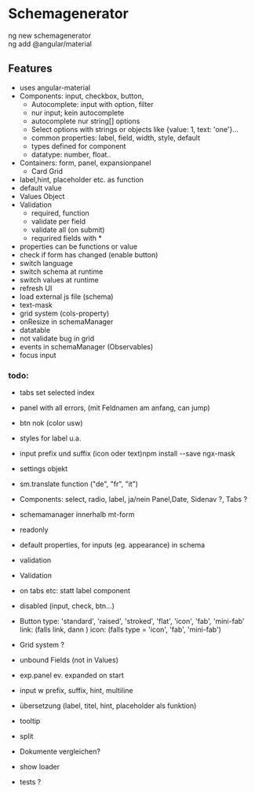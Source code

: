 # Schemagenerator

ng new schemagenerator  
ng add @angular/material

## Features
- uses angular-material
- Components: input, checkbox,  button, 
  - Autocomplete: input with option, filter
  - nur input; kein autocomplete
  - autocomplete nur string[] options
  - Select options with strings or objects like {value: 1, text: 'one'}...
  - common properties: label, field, width, style, default
  - types defined for component
  - datatype: number, float..
 - Containers: form, panel, expansionpanel
   - Card Grid
  - label,hint, placeholder etc. as function
  - default value 
- Values Object
- Validation
  - required, function
  - validate per field
  - validate all (on submit)
  - requrired fields with *         
- properties can be functions or value
- check if form has changed (enable button)
- switch language
- switch schema at runtime
- switch values at runtime
- refresh UI 
- load external js file (schema)
- text-mask
- grid system (cols-property)
- onResize in schemaManager
- datatable
- not validate bug in grid
- events in schemaManager (Observables)
- focus input

### todo:
- tabs set selected index
- panel with all errors, (mit Feldnamen am anfang, can jump)
- btn nok (color usw)
- styles for label u.a.
- input prefix und suffix (icon oder text)npm install --save ngx-mask
- settings objekt 
- sm.translate function ("de", "fr", "it")
- Components: select, radio, label, ja/nein Panel,Date, Sidenav ?, Tabs ?
- schemamanager innerhalb mt-form
- readonly 
- default properties, for inputs (eg. appearance) in schema
- validation
- Validation
- on tabs etc: statt label component
- disabled (input, check, btn...)

- Button type: 'standard', 'raised', 'stroked', 'flat', 'icon', 'fab', 'mini-fab' 
         link: (falls link, dann <a>)
         icon: (falls type = 'icon', 'fab', 'mini-fab')
  
- Grid system ?
- unbound Fields (not in Values)
- exp.panel ev. expanded on start
- input w prefix, suffix, hint, multiline
- übersetzung (label, titel, hint, placeholder als funktion)
- tooltip
- split
- Dokumente vergleichen?
- show loader
- tests ?
